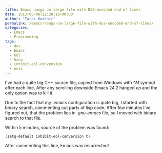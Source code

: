 ```yaml
---
title: Emacs hangs on large file with DOS-encoded end of lines
date: 2013-06-08T22:28:16+00:00
author: "Taras Kushnir"
permalink: /emacs-hangs-on-large-file-with-dos-encoded-end-of-lines/
categories:
  - Emacs
  - Programming
tags:
  - dos
  - Emacs
  - eol
  - hang
  - inhibit-eol-convension
  - unix
---
```

I've had a quite big C++ source file, copied from Windows with _^M_ symbol after each line. After any scrolling downside Emacs 24.2 hanged up and the only option was to kill it.

Due to the fact that my _.emacs_ configuration is quite big, I started with binary search, commenting out parts of lisp code. After few minutes I've figured out, that the problem lies in _.gnu-emacs_ file, so I moved with binary search to that file.

Within 5 minutes, source of the problem was found:

    (setq-default inhibit-eol-conversion t)

After commenting this line, Emacs was resurrected!
